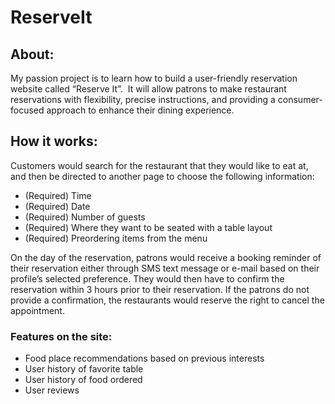 # ReserveIt

## **About:**

My passion project is to learn how to build a user-friendly reservation website called “Reserve It”.  It will allow patrons to make restaurant reservations with flexibility, precise instructions, and providing a consumer-focused approach to enhance their dining experience.

## **How it works:**

Customers would search for the restaurant that they would like to eat at, and then be directed to another page to choose the following information:

- (Required) Time
- (Required) Date
- (Required) Number of guests
- (Required) Where they want to be seated with a table layout
- (Required) Preordering items from the menu

On the day of the reservation, patrons would receive a booking reminder of their reservation either through SMS text message or e-mail based on their profile’s selected preference. They would then have to confirm the reservation within 3 hours prior to their reservation. If the patrons do not provide a confirmation, the restaurants would reserve the right to cancel the appointment.

### **Features on the site:**

- Food place recommendations based on previous interests
- User history of favorite table
- User history of food ordered
- User reviews
